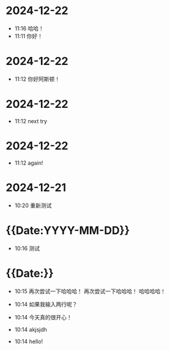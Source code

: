 # 2024-12-22
- 11:16 哈哈！
- 11:11 你好！
# 2024-12-22
- 11:12 你好阿斯顿！
# 2024-12-22
- 11:12 next try
# 2024-12-22
- 11:12 again!
# 2024-12-21
- 10:20 重新测试
# {{Date:YYYY-MM-DD}}
- 10:16 测试
# {{Date:}}
- 10:15 再次尝试一下哈哈哈！
再次尝试一下哈哈哈！
哈哈哈哈！
- 10:14 如果我输入两行呢？

- 10:14 今天真的很开心！
- 10:14 akjsjdh 
- 10:14 hello!
